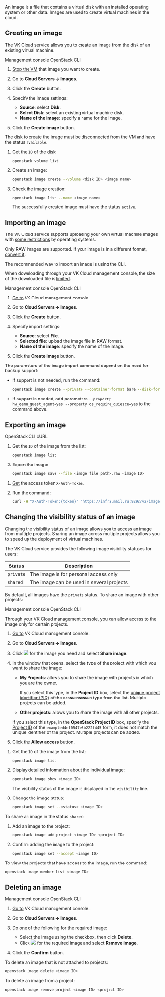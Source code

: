 An image is a file that contains a virtual disk with an installed operating system or other data. Images are used to create virtual machines in the cloud.

## Creating an image

The VK Cloud service allows you to create an image from the disk of an existing virtual machine.

<tabs>
<tablist>
<tab>Management console</tab>
<tab>OpenStack CLI</tab>
</tablist>
<tabpanel>

1. [Stop the VM](../../../service-management/vm/vm-manage#start_stop_restart_vm) that image you want to create.
1. Go to **Cloud Servers → Images**.
1. Click the **Create** button.
1. Specify the image settings:

   - **Source**: select **Disk**.
   - **Select Disk**: select an existing virtual machine disk.
   - **Name of the image**: specify a name for the image.

1. Click the **Create image** button.

</tabpanel>
<tabpanel>

<warn>

The disk to create the image must be disconnected from the VM and have the status `available`.

</warn>

1. Get the `ID` of the disk:

   ```bash
   openstack volume list
   ```

2. Create an image:

   ```bash
   openstack image create --volume <disk ID> <image name>
   ```

3. Check the image creation:

   ```bash
   openstack image list --name <image name>
   ```

   The successfully created image must have the status `active`.

</tabpanel>
</tabs>

## Importing an image

The VK Cloud service supports uploading your own virtual machine images with [some restrictions](../../../concepts/about#operating_system) by operating systems.

<info>

Only RAW images are supported. If your image is in a different format, [convert it](../../../how-to-guides/packer#1_convert_image_to_raw_format).

</info>

<warn>

The recommended way to import an image is using the CLI.

When downloading through your VK Cloud management console, the size of the downloaded file is [limited](/en/tools-for-using-services/account/concepts/quotasandlimits#images-volumes).

</warn>

<tabs>
<tablist>
<tab>Management console</tab>
<tab>OpenStack CLI</tab>
</tablist>
<tabpanel>

1. [Go to](https://msk.cloud.vk.com/app/en) VK Cloud management console.
1. Go to **Cloud Servers → Images**.
1. Click the **Create** button.
1. Specify import settings:

   - **Source**: select **File**.
   - **Selected file**: upload the image file in RAW format.
   - **Name of the image**: specify the name of the image.
1. Click the **Create image** button.

</tabpanel>
<tabpanel>

The parameters of the image import command depend on the need for backup support:

- If support is not needed, run the command:

   ```bash
   openstack image create --private --container-format bare --disk-format raw --property store=s3 --file <image file path> <image name>
   ```

- If support is needed, add parameters `--property hw_qemu_guest_agent=yes --property os_require_quiesce=yes` to the command above.

</tabpanel>
</tabs>

## Exporting an image

<tabs>
<tablist>
<tab>OpenStack CLI</tab>
<tab>cURL</tab>
</tablist>
<tabpanel>

1. Get the `ID` of the image from the list:

   ```bash
   openstack image list
   ```

2. Export the image:

   ```bash
   openstack image save --file <image file path>.raw <image ID>
   ```

</tabpanel>
<tabpanel>

1. [Get](/en/tools-for-using-services/api/rest-api/case-keystone-token) the access token `X-Auth-Token`.
1. Run the command:

   ```bash
   curl -H "X-Auth-Token:{token}" "https://infra.mail.ru:9292/v2/images/{image ID}/file" --output <image file path>.raw
   ```

</tabpanel>
</tabs>

## Changing the visibility status of an image

Changing the visibility status of an image allows you to access an image from multiple projects. Sharing an image across multiple projects allows you to speed up the deployment of virtual machines.

The VK Cloud service provides the following image visibility statuses for users:

| Status      | Description                                         |
|-------------|-----------------------------------------------------|
| `private`   | The image is for personal access only               |
| `shared`    | The image can be used in several projects           |

By default, all images have the `private` status. To share an image with other projects:

<tabs>
<tablist>
<tab>Management console</tab>
<tab>OpenStack CLI</tab>
</tablist>
<tabpanel>

<info>

Through your VK Cloud management console, you can allow access to the image only for certain projects.

</info>

1. [Go to](https://msk.cloud.vk.com/app/en) VK Cloud management console.
1. Go to **Cloud Servers → Images**.
1. Click ![ ](/ru/assets/more-icon.svg "inline") for the image you need and select **Share image**.
1. In the window that opens, select the type of the project with which you want to share the image:

   - **My Projects**: allows you to share the image with projects in which you are the owner.
   
      If you select this type, in the **Project ID** box, select the [unique project identifier (PID)](/ru/tools-for-using-services/account/service-management/project-settings/manage#poluchenie_identifikatora_proekta) of the `mcsNNNNNNNNNN` type from the list. Multiple projects can be added.
   
   - **Other projects**: allows you to share the image with all other projects.

   If you select this type, in the **OpenStack Project ID** box, specify the [Project ID](https://cloud.vk.com/docs/tools-for-using-services/api/rest-api/endpoints#poluchenie_project_id) of the `exampled4ef0547e5b222f445` form, it does not match the unique identifier of the project. Multiple projects can be added.   

1. Click the **Allow access** button.

</tabpanel>
<tabpanel>

1. Get the `ID` of the image from the list:

   ```bash
   openstack image list
   ```

2. Display detailed information about the individual image:

   ```bash
   openstack image show <image ID>
   ```

   The visibility status of the image is displayed in the `visibility` line.

3. Change the image status:

   ```bash
   openstack image set --<status> <image ID>
   ```

To share an image in the status `shared`:

1. Add an image to the project:

   ```bash
   openstack image add project <image ID> <project ID>
   ```

2. Confirm adding the image to the project:

   ```bash
   openstack image set --accept <image ID>
   ```

To view the projects that have access to the image, run the command:

```bash
openstack image member list <image ID>
```

</tabpanel>
</tabs>

## Deleting an image

<tabs>
<tablist>
<tab>Management console</tab>
<tab>OpenStack CLI</tab>
</tablist>
<tabpanel>

1. [Go to](https://msk.cloud.vk.com/app/en) VK Cloud management console.
2. Go to **Cloud Servers → Images**.
3. Do one of the following for the required image:

   - Select the image using the checkbox, then click **Delete**.
   - Click ![ ](/en/assets/more-icon.svg "inline") for the required image and select **Remove image**.

4. Click the **Confirm** button.

</tabpanel>
<tabpanel>

To delete an image that is not attached to projects:

```bash
openstack image delete <image ID>
```

To delete an image from a project:

```bash
openstack image remove project <image ID> <project ID>
```

</tabpanel>
</tabs>
